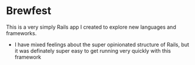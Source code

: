 # Brewfest
This is a very simply Rails app I created to explore new languages and frameworks.

* I have mixed feelings about the super opinionated structure of Rails, but it was definately super easy to get running very quickly with this framework
